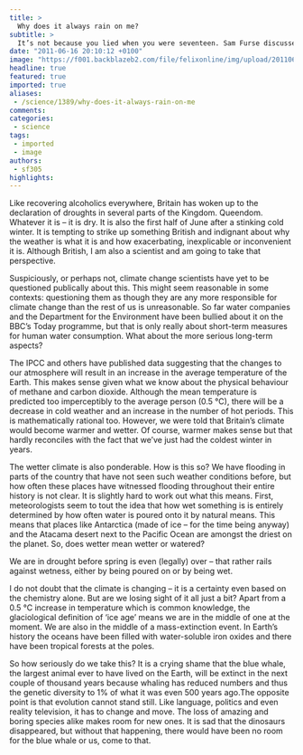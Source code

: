 ```yaml
---
title: >
  Why does it always rain on me?
subtitle: >
  It’s not because you lied when you were seventeen. Sam Furse discusses Britain’s recent drought, floods and the plight of the blue whale
date: "2011-06-16 20:10:12 +0100"
image: "https://f001.backblazeb2.com/file/felixonline/img/upload/201106162106-felix-man-umbrella-rain.jpeg"
headline: true
featured: true
imported: true
aliases:
 - /science/1389/why-does-it-always-rain-on-me
comments:
categories:
 - science
tags:
 - imported
 - image
authors:
 - sf305
highlights:
---
```


Like recovering alcoholics everywhere, Britain has woken up to the declaration of droughts in several parts of the Kingdom. Queendom. Whatever it is – it is dry. It is also the first half of June after a stinking cold winter. It is tempting to strike up something British and indignant about why the weather is what it is and how exacerbating, inexplicable or inconvenient it is. Although British, I am also a scientist and am going to take that perspective.

Suspiciously, or perhaps not, climate change scientists have yet to be questioned publically about this. This might seem reasonable in some contexts: questioning them as though they are any more responsible for climate change than the rest of us is unreasonable. So far water companies and the Department for the Environment have been bullied about it on the BBC’s Today programme, but that is only really about short-term measures for human water consumption. What about the more serious long-term aspects?

The IPCC and others have published data suggesting that the changes to our atmosphere will result in an increase in the average temperature of the Earth. This makes sense given what we know about the physical behaviour of methane and carbon dioxide. Although the mean temperature is predicted too imperceptibly to the average person (0.5 °C), there will be a decrease in cold weather and an increase in the number of hot periods. This is mathematically rational too. However, we were told that Britain’s climate would become warmer and wetter. Of course, warmer makes sense but that hardly reconciles with the fact that we’ve just had the coldest winter in years.

The wetter climate is also ponderable. How is this so? We have flooding in parts of the country that have not seen such weather conditions before, but how often these places have witnessed flooding throughout their entire history is not clear. It is slightly hard to work out what this means. First, meteorologists seem to tout the idea that how wet something is is entirely determined by how often water is poured onto it by natural means. This means that places like Antarctica (made of ice – for the time being anyway) and the Atacama desert next to the Pacific Ocean are amongst the driest on the planet. So, does wetter mean wetter or watered?

We are in drought before spring is even (legally) over – that rather rails against wetness, either by being poured on or by being wet.

I do not doubt that the climate is changing – it is a certainty even based on the chemistry alone. But are we losing sight of it all just a bit? Apart from a 0.5 °C increase in temperature which is common knowledge, the glaciological definition of ‘ice age’ means we are in the middle of one at the moment. We are also in the middle of a mass-extinction event. In Earth’s history the oceans have been filled with water-soluble iron oxides and there have been tropical forests at the poles.

So how seriously do we take this? It is a crying shame that the blue whale, the largest animal ever to have lived on the Earth, will be extinct in the next couple of thousand years because whaling has reduced numbers and thus the genetic diversity to 1% of what it was even 500 years ago.The opposite point is that evolution cannot stand still. Like language, politics and even reality television, it has to change and move. The loss of amazing and boring species alike makes room for new ones. It is sad that the dinosaurs disappeared, but without that happening, there would have been no room for the blue whale or us, come to that.
